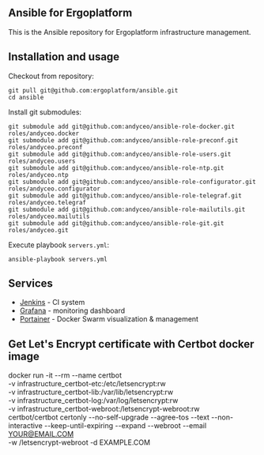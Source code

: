 ## Ansible for Ergoplatform

This is the Ansible repository for Ergoplatform infrastructure management.


## Installation and usage

Checkout from repository:

    git pull git@github.com:ergoplatform/ansible.git
    cd ansible

Install git submodules:

    git submodule add git@github.com:andyceo/ansible-role-docker.git roles/andyceo.docker
    git submodule add git@github.com:andyceo/ansible-role-preconf.git roles/andyceo.preconf
    git submodule add git@github.com:andyceo/ansible-role-users.git roles/andyceo.users
    git submodule add git@github.com:andyceo/ansible-role-ntp.git roles/andyceo.ntp
    git submodule add git@github.com:andyceo/ansible-role-configurator.git roles/andyceo.configurator
    git submodule add git@github.com:andyceo/ansible-role-telegraf.git roles/andyceo.telegraf
    git submodule add git@github.com:andyceo/ansible-role-mailutils.git roles/andyceo.mailutils
    git submodule add git@github.com:andyceo/ansible-role-git.git roles/andyceo.git

Execute playbook `servers.yml`:

    ansible-playbook servers.yml


## Services

- [Jenkins](https://jenkins.ergoplatform.com/) - CI system
- [Grafana](https://grafana.ergoplatform.com/) - monitoring dashboard
- [Portainer](https://portainer.ergoplatform.com/) - Docker Swarm visualization & management


## Get Let's Encrypt certificate with Certbot docker image

docker run -it --rm --name certbot \
      -v infrastructure_certbot-etc:/etc/letsencrypt:rw \
      -v infrastructure_certbot-lib:/var/lib/letsencrypt:rw \
      -v infrastructure_certbot-log:/var/log/letsencrypt:rw \
      -v infrastructure_certbot-webroot:/letsencrypt-webroot:rw \
      certbot/certbot certonly --no-self-upgrade --agree-tos --text
      --non-interactive --keep-until-expiring --expand --webroot --email YOUR@EMAIL.COM \
      -w /letsencrypt-webroot -d EXAMPLE.COM
